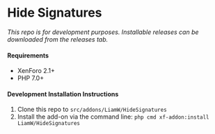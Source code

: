 # Hide Signatures

_This repo is for development purposes. Installable releases can be downloaded from the releases tab._

#### Requirements

 - XenForo 2.1+
 - PHP 7.0+
 
#### Development Installation Instructions

 1. Clone this repo to `src/addons/LiamW/HideSignatures`
 2. Install the add-on via the command line:
    `php cmd xf-addon:install LiamW/HideSignatures`